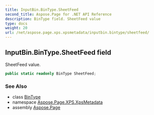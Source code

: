 ```yaml
---
title: InputBin.BinType.SheetFeed
second_title: Aspose.Page for .NET API Reference
description: BinType field. SheetFeed value
type: docs
weight: 20
url: /net/aspose.page.xps.xpsmetadata/inputbin.bintype/sheetfeed/
---
```

## InputBin.BinType.SheetFeed field

SheetFeed value.

```csharp
public static readonly BinType SheetFeed;
```

### See Also

* class [BinType](../)
* namespace [Aspose.Page.XPS.XpsMetadata](../../inputbin.bintype/)
* assembly [Aspose.Page](../../../)


